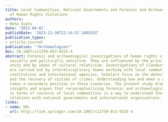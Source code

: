```yaml
---
title: Local Communities, National Governments and Forensic and Archaeological Investigations
  of Human Rights Violations
authors:
- Neha Gupta
date: '2013-04-01'
publishDate: '2023-12-30T22:14:57.148553Z'
publication_types:
- article-journal
publication: '*Archaeologies*'
doi: 10.1007/s11759-013-9225-4
abstract: Forensic and archaeological investigations of human rights violations are
  socially and politically sensitive. They are influenced by the principle of psychic
  unity and by ideas of cultural relativism. Investigations of clandestine graves
  are carried out by interdisciplinary teams working with local communities, national
  institutions and international agencies. Scholars focus on the detection of graves
  and the recovery of victims of crimes. Understanding how and when a grave was created
  takes a secondary position in these scenarios. The present study draws from these
  insights and argues that reconceptualising forensic and archaeological investigations
  in terms of concerns of local communities is a way to understand their changing
  relations with national governments and international organizations.
links:
- name: URL
  url: http://link.springer.com/10.1007/s11759-013-9225-4
---
```

